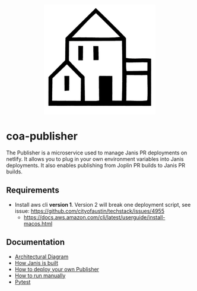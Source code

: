<p align="center">
  <img src="/docs/images/publishing_house.jpg" width="300" >
</p>

# coa-publisher

The Publisher is a microservice used to manage Janis PR deployments on netlify. It allows you to plug in your own environment variables into Janis deployments. It also enables publishing from Joplin PR builds to Janis PR builds.

## Requirements

- Install aws cli **version 1**. Version 2 will break one deployment script, see issue: https://github.com/cityofaustin/techstack/issues/4955
  - https://docs.aws.amazon.com/cli/latest/userguide/install-macos.html

## Documentation

- [Architectural Diagram](/docs/diagram.md)
- [How Janis is built](/docs/how_is_janis_built.md)
- [How to deploy your own Publisher](/docs/how_to_build.md)
- [How to run manually](/docs/how_to_run_manually.md)
- [Pytest](/docs/pytest.md)
